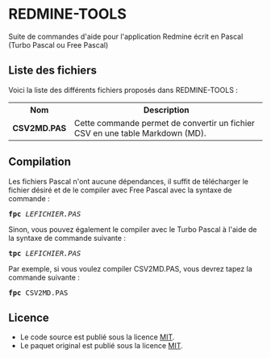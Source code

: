 # REDMINE-TOOLS
Suite de commandes d'aide pour l'application Redmine écrit en Pascal (Turbo Pascal ou Free Pascal)

<h2>Liste des fichiers</h2>

Voici la liste des différents fichiers proposés dans REDMINE-TOOLS :

<table>
		<tr>
			<th>Nom</th>
			<th>Description</th>	
		</tr>
		<tr>
			<td><b>CSV2MD.PAS</b></td>
			<td>Cette commande permet de convertir un fichier CSV en une table Markdown (MD).</td>
		</tr>  
</table>

<h2>Compilation</h2>
	
Les fichiers Pascal n'ont aucune dépendances, il suffit de télécharger le fichier désiré et de le compiler avec Free Pascal avec la syntaxe de commande  :

<pre><b>fpc</b> <i>LEFICHIER.PAS</i></pre>
	
Sinon, vous pouvez également le compiler avec le Turbo Pascal à l'aide de la syntaxe de commande suivante :	

<pre><b>tpc</b> <i>LEFICHIER.PAS</i></pre>
	
Par exemple, si vous voulez compiler CSV2MD.PAS, vous devrez tapez la commande suivante :

<pre><b>fpc</b> CSV2MD.PAS</pre>
	
<h2>Licence</h2>
<ul>
 <li>Le code source est publié sous la licence <a href="https://github.com/gladir/REDMINE-TOOLS/blob/master/LICENSE">MIT</a>.</li>
 <li>Le paquet original est publié sous la licence <a href="https://github.com/gladir/REDMINE-TOOLS/blob/master/LICENSE">MIT</a>.</li>
</ul>

